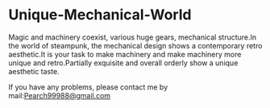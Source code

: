# Unique-Mechanical-World

Magic and machinery coexist, various huge gears, mechanical structure.In the world of steampunk, the mechanical design shows a contemporary retro aesthetic.It is your task to make machinery and make machinery more unique and retro.Partially exquisite and overall orderly show a unique aesthetic taste.

If you have any problems, please contact me by mail:Pearch99988@gmail.com

